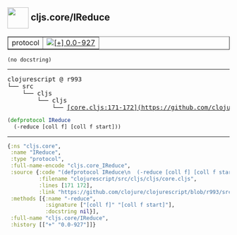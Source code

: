 ## <img width="48px" valign="middle" src="http://i.imgur.com/Hi20huC.png"> cljs.core/IReduce

 <table border="1">
<tr>
<td>protocol</td>
<td><a href="https://github.com/cljsinfo/api-refs/tree/0.0-927"><img valign="middle" alt="[+] 0.0-927" src="https://img.shields.io/badge/+-0.0--927-lightgrey.svg"></a> </td>
</tr>
</table>

 <samp>
</samp>

```
(no docstring)
```

---

 <pre>
clojurescript @ r993
└── src
    └── cljs
        └── cljs
            └── <ins>[core.cljs:171-172](https://github.com/clojure/clojurescript/blob/r993/src/cljs/cljs/core.cljs#L171-L172)</ins>
</pre>

```clj
(defprotocol IReduce
  (-reduce [coll f] [coll f start]))
```


---

```clj
{:ns "cljs.core",
 :name "IReduce",
 :type "protocol",
 :full-name-encode "cljs.core_IReduce",
 :source {:code "(defprotocol IReduce\n  (-reduce [coll f] [coll f start]))",
          :filename "clojurescript/src/cljs/cljs/core.cljs",
          :lines [171 172],
          :link "https://github.com/clojure/clojurescript/blob/r993/src/cljs/cljs/core.cljs#L171-L172"},
 :methods [{:name "-reduce",
            :signature ["[coll f]" "[coll f start]"],
            :docstring nil}],
 :full-name "cljs.core/IReduce",
 :history [["+" "0.0-927"]]}

```
